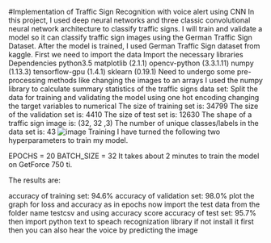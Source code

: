 #Implementation of Traffic Sign Recognition with voice alert using CNN
In this project, I used deep neural networks and three classic convolutional neural network architecture to classify traffic signs. I will train and validate a model so it can classify traffic sign images using the German Traffic Sign Dataset. After the model is trained, I used German Traffic Sign dataset from kaggle.
First we need to import the data 
Import the necessary libraries 
Dependencies
python3.5
matplotlib (2.1.1)
opencv-python (3.3.1.11)
numpy (1.13.3)
tensorflow-gpu (1.4.1)
sklearn (0.19.1)
Need to undergo some pre-processing methods like changing the images to an arrays
I used the numpy library to calculate summary statistics of the traffic signs data set:
Split the data for training and validating the model
using one hot encoding changing the target variables to numerical
The size of training set is: 34799
The size of the validation set is: 4410
The size of test set is: 12630
The shape of a traffic sign image is: (32, 32 ,3)
The number of unique classes/labels in the data set is: 43
![image](https://user-images.githubusercontent.com/110654308/207247647-0846569c-67fc-42d4-904a-3d5813ff26df.png)
Training
I have turned the following two hyperparameters to train my model.

EPOCHS = 20
BATCH_SIZE = 32
It takes about 2 minutes to train the model on GetForce 750 ti.

The results are:

accuracy of training set: 94.6%
accuracy of validation set: 98.0%
plot the graph for loss and accuracy as in epochs
now import the test data from the folder name testcsv
and using accuracy score
accuracy of test set: 95.7%
then import python text to speach recognization library if not install it first
then you can also hear the voice by predicting the image
